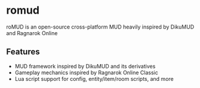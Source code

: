 # romud
roMUD is an open-source cross-platform MUD heavily inspired by DikuMUD and Ragnarok Online

## Features
- MUD framework inspired by DikuMUD and its derivatives
- Gameplay mechanics inspired by Ragnarok Online Classic
- Lua script support for config, entity/item/room scripts, and more
